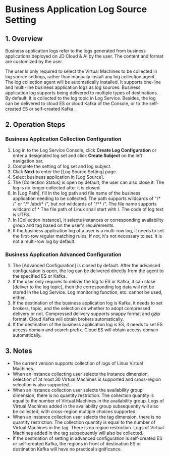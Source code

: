 # Business Application Log Source Setting

## 1. Overview
Business application logs refer to the logs generated from business applications deployed on JD Cloud & AI by the user. The content and format are customized by the user.

The user is only required to select the Virtual Machines to be collected in log source settings, rather than manually install any log collection agent. The log collection agent will be automatically installed. It supports one-line and multi-line business application logs as log sources.
Business application log supports being delivered to multiple types of destinations. By default, it is collected to the log topic in Log Service. Besides, the log can be delivered to cloud ES or cloud Kafka of the Console, or to the self-created ES or self-created Kafka.
## 2. Operation Steps
### Business Application Collection Configuration
1. Log in to the Log Service Console, click **Create Log Configuration** or enter a designated log set and click **Create Subject** on the left navigation bar.
2. Complete the setting of log set and log subject.
3. Click **Next** to enter the [Log Source Setting] page.
4. Select business application in [Log Source].
5. The [Collection Status] is open by default; the user can also close it. The log is no longer collected after it is closed.
6. In [Log Path], fill in the log path and file name of the business application needing to be collected. The path supports wildcards of "/* /" or "/* /abd/* /", but not wildcards of "/** /". The file name supports wildcard of * The file path of Linux shall start with /. The code of log text is UTF8.
7. In [Collection Instance], it selects instances or corresponding availability group and tag based on the user's requirements.
8. If the business application log of a user is a multi-row log, it needs to set the first-row regular matching rules; If not, it's not necessary to set. It is not a multi-row log by default.

### Business Application Advanced Configuration
1. The [Advanced Configuration] is closed by default. After the advanced configuration is open, the log can be delivered directly from the agent to the specified ES or Kafka.
2. If the user only requires to deliver the log to ES or Kafka, it can close [deliver to the log topic], then the corresponding log data will not be stored in the Log Service. Log monitoring function, etc. cannot be used, either.
3. If the destination of the business application log is Kafka, it needs to set brokers, topic, and the selection on whether to adopt compressed delivery or not. Compressed delivery supports snappy format and gzip format. Cloud Kafka will obtain brokers automatically.
4. If the destination of the business application log is ES, it needs to set ES access domain and search prefix. Cloud ES will obtain access domain automatically.
## 3. Notes
- The current version supports collection of logs of Linux Virtual Machines.
- When an instance collecting user selects the instance dimension, selection of at most 30 Virtual Machines is supported and cross-region selection is also supported.
- When an instance collection user selects the availability group dimension, there is no quantity restriction. The collection quantity is equal to the number of Virtual Machines in the availability group. Logs of Virtual Machines added in the availability group subsequently will also be collected, with cross-region multiple choices supported.
- When an instance collection user selects the tag dimension, there is no quantity restriction. The collection quantity is equal to the number of Virtual Machines in the tag. There is no region restriction. Logs of Virtual Machines added in the tag subsequently will also be collected.
- If the destination of setting in advanced configuration is self-created ES or self-created Kafka, the regions in front of destination ES or destination Kafka will have no practical significance.

